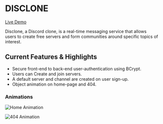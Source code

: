 # DISCLONE

[Live Demo](https://disclone-rf.herokuapp.com/#/)

Disclone, a Discord clone, is a real-time messaging service that allows users to create free servers and form communities around specific topics of interest.

## Current Features & Highlights

* Secure front-end to back-end user-authentication using BCrypt.
* Users can Create and join servers.
* A default server and channel are created on user sign-up.
* Object animation on home-page and 404.

### Animations

![Home Animation](https://media.giphy.com/media/csRkbW4mbZ1Lr2d3Kf/giphy.gif)

![404 Animation](https://media.giphy.com/media/2ALbghihz1xVME3bR2/giphy.gif)


